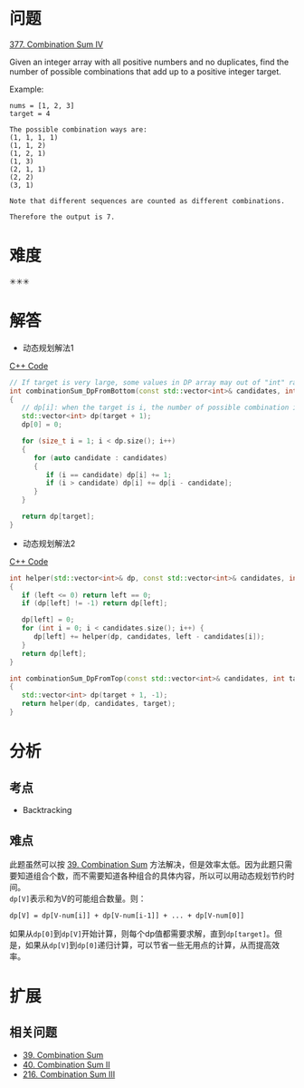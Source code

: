 # 问题

[377. Combination Sum IV](https://leetcode.com/problems/combination-sum-iv/)

Given an integer array with all positive numbers and no duplicates, find the number of possible combinations that add up to a positive integer target.

Example:
```
nums = [1, 2, 3]
target = 4

The possible combination ways are:
(1, 1, 1, 1)
(1, 1, 2)
(1, 2, 1)
(1, 3)
(2, 1, 1)
(2, 2)
(3, 1)

Note that different sequences are counted as different combinations.

Therefore the output is 7.
```

# 难度
✳✳✳

# 解答
* 动态规划解法1

[C++ Code](./code/377.Combination-Sum-IV/main.cpp)
```cpp
// If target is very large, some values in DP array may out of "int" range.
int combinationSum_DpFromBottom(const std::vector<int>& candidates, int target)
{
   // dp[i]: when the target is i, the number of possible combination is dp[i].
   std::vector<int> dp(target + 1);
   dp[0] = 0;

   for (size_t i = 1; i < dp.size(); i++)
   {
      for (auto candidate : candidates)
      {
         if (i == candidate) dp[i] += 1;
         if (i > candidate) dp[i] += dp[i - candidate];
      }
   }

   return dp[target];
}
```

* 动态规划解法2

[C++ Code](./code/377.Combination-Sum-IV/main.cpp)
```cpp
int helper(std::vector<int>& dp, const std::vector<int>& candidates, int left)
{
   if (left <= 0) return left == 0;
   if (dp[left] != -1) return dp[left];

   dp[left] = 0;
   for (int i = 0; i < candidates.size(); i++) {
      dp[left] += helper(dp, candidates, left - candidates[i]);
   }
   return dp[left];
}

int combinationSum_DpFromTop(const std::vector<int>& candidates, int target)
{
   std::vector<int> dp(target + 1, -1);
   return helper(dp, candidates, target);
}
```


# 分析
## 考点
* Backtracking

## 难点
此题虽然可以按 [39. Combination Sum](39.Combination-Sum.md) 方法解决，但是效率太低。因为此题只需要知道组合个数，而不需要知道各种组合的具体内容，所以可以用动态规划节约时间。<br>
`dp[V]`表示和为V的可能组合数量。则：
```
dp[V] = dp[V-num[i]] + dp[V-num[i-1]] + ... + dp[V-num[0]]
```
如果从`dp[0]`到`dp[V]`开始计算，则每个dp值都需要求解，直到`dp[target]`。但是，如果从`dp[V]`到`dp[0]`递归计算，可以节省一些无用点的计算，从而提高效率。

# 扩展
## 相关问题
* [39. Combination Sum](39.Combination-Sum.md)
* [40. Combination Sum II](40.Combination-Sum-II.md)
* [216. Combination Sum III](216.Combination-Sum-III.md)